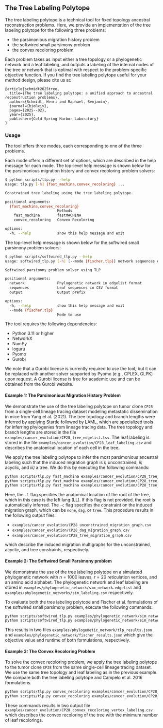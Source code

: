 ## The Tree Labeling Polytope

The tree labeling polytope is a technical tool for fixed topology 
ancestral reconstruction problems. Here, we provide an implementation
of the tree labeling polytope for the following three problems:
- the parsimonious migration history problem
- the softwired small parsimony problem 
- the convex recoloring problem

Each problem takes as input either a tree topology or a phylogenetic
network and a leaf labeling, and outputs a labeling of the internal
nodes of the tree or network that is optimal with respect to the
problem-specific objective function. If you find the
tree labeling polytope useful for your method design, please
cite us at:
```
@article{schmidt2025tree,
  title={The tree labeling polytope: a unified approach to ancestral reconstruction problems},
  author={Schmidt, Henri and Raphael, Benjamin},
  journal={bioRxiv},
  pages={2025--02},
  year={2025},
  publisher={Cold Spring Harbor Laboratory}
}
```

### Usage

The tool offers three modes, each corresponding to one of the three
problems. 

Each mode offers a different set of options,
which are described in the help message for each mode. The top-level
help message is shown below for the parsimonious migration
history and convex recoloring problem solvers:
```bash
$ python scripts/tlp.py --help
usage: tlp.py [-h] {fast_machina,convex_recoloring} ...

Constrained tree labeling using the tree labeling polytope.

positional arguments:
  {fast_machina,convex_recoloring}
                        Methods
    fast_machina        fastMACHINA
    convex_recoloring   Convex Recoloring

options:
  -h, --help            show this help message and exit
```

The top-level help message is shown below for the softwired
small parsimony problem solvers:
```bash
$ python scripts/softwired_tlp.py --help
usage: softwired_tlp.py [-h] [--mode {fischer,tlp}] network sequences output

Softwired parsimony problem solver using TLP

positional arguments:
  network               Phylogenetic network in edgelist format
  sequences             Leaf sequences in CSV format
  output                Output prefix

options:
  -h, --help            show this help message and exit
  --mode {fischer,tlp}
                        Mode to use
```

The tool requires the following dependencies:
- Python 3.11 or higher
- NetworkX
- NumPy
- loguru
- Pyomo
- Gurobi

We note that a Gurobi license is currently required to use the tool,
but it can be replaced with another solver supported by Pyomo
(e.g., CPLEX, GLPK) upon request. A Gurobi license is free for academic
use and can be obtained from the Gurobi website.

#### Example 1: The Parsimonious Migration History Problem

We demonstrate the use of the tree labeling polytope on tumor clone
`CP28` from a single-cell lineage tracing dataset modeling metastatic 
dissemination in mice from Yang et al. (2021). The tree topology
and branch lengths were inferred by applying Startle followed
by LAML, which are specialized tools for inferring phylogenies
from lineage tracing data. The tree topology and branch lengths
are stored in the file `examples/cancer_evolution/CP28_tree_edgelist.tsv`. The
leaf labeling is stored in the file `examples/cancer_evolution/CP28_leaf_labeling.csv`
and describes the anatomical location of each cell in the tree.

We apply the tree labeling polytope to infer the most parsimonious 
ancestral labeling such that the induced migration graph is
*i)* unconstrained, *ii)* acyclic, and *iii)* a tree. We do
this by executing the following commands:

```bash
python scripts/tlp.py fast_machina examples/cancer_evolution/CP28_tree_edgelist.tsv examples/cancer_evolution/CP28_leaf_labeling.csv -l LL -c none -o examples/cancer_evolution/CP28_unconstrained
python scripts/tlp.py fast_machina examples/cancer_evolution/CP28_tree_edgelist.tsv examples/cancer_evolution/CP28_leaf_labeling.csv -l LL -c polyclonal_dag -o examples/cancer_evolution/CP28_dag
python scripts/tlp.py fast_machina examples/cancer_evolution/CP28_tree_edgelist.tsv examples/cancer_evolution/CP28_leaf_labeling.csv -l LL -c polyclonal_tree -o examples/cancer_evolution/CP28_tree
```

Here, the `-l` flag specifies the anatomical location of the root of the tree,
which in this case is the left lung (LL). If this flag is not provided, the
root is automatically inferred. The `-c` flag specifies the constraint on the
induced migration graph, which can be `none`, `dag`, or `tree`. This procedure 
results in the following output files:
- `examples/cancer_evolution/CP28_unconstrained_migration_graph.csv`
- `examples/cancer_evolution/CP28_dag_migration_graph.csv`
- `examples/cancer_evolution/CP28_tree_migration_graph.csv`

which describe the induced migration multigraphs for the unconstrained,
acyclic, and tree constraints, respectively.

#### Example 2: The Softwired Small Parsimony problem

We demonstrate the use of the tree labeling polytope on a simulated
phylogenetic network with $n = 1000$ leaves, $r = 20$ reticulation vertices,
and an amino acid alphabet. The phylogenetic network and leaf
labeling are stored in `examples/phylogenetic_network/sim_network.edgelist` and
`examples/phylogenetic_networks/sim_labeling.csv` respectively. 

To evaluate both the tree labeling polytope and Fischer et al. formulations
of the softwired small parsimony problem, execute the following
commands:
```bash
python scripts/softwired_tlp.py examples/phylogenetic_network/sim_network.edgelist examples/phylogenetic_network/sim_labeling.csv examples/phylogenetic_network/tlp --mode tlp
python scripts/softwired_tlp.py examples/phylogenetic_network/sim_network.edgelist examples/phylogenetic_network/sim_labeling.csv examples/phylogenetic_network/fischer --mode fischer
```
This results in two files `examples/phylogenetic_network/tlp_results.json` and `examples/phylogenetic_network/fischer_results.json` which
give the objective value and runtime of both formulations, respectively.

#### Example 3: The Convex Recoloring Problem

To solve the convex recoloring problem, we apply the tree labeling polytope
to the tumor clone `CP28` from the same single-cell lineage tracing dataset.
We use the same tree topology and leaf labeling as in the previous example.
We compare both the tree labeling polytope and Campelo et al. 2016 formulations.

```bash
python scripts/tlp.py convex_recoloring examples/cancer_evolution/CP28_tree_edgelist.tsv examples/CP28_leaf_labeling.csv -o examples/CP28_convex_recoloring_tlp -m tlp
python scripts/tlp.py convex_recoloring examples/cancer_evolution/CP28_tree_edgelist.tsv examples/CP28_leaf_labeling.csv -o examples/CP28_convex_recoloring_campelo -m campelo
```

These commands results in two output file `examples/cancer_evolution/CP28_convex_recoloring_vertex_labeling.csv`
which describes the convex recoloring of the tree with the minimum number of leaf recolorings.
